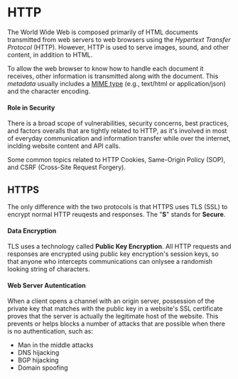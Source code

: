 # HTTP

The World Wide Web is composed primarily of HTML documents transmitted from web servers to web browsers using the _Hypertext Transfer Protocol_ (HTTP). However, HTTP is used to serve images, sound, and other content, in addition to HTML.

To allow the web browser to know how to handle each document it receives, other information is transmitted along with the document. This _metadata_ usually includes a [MIME type](https://en.wikipedia.org/wiki/Media_type) (e.g., text/html or application/json) and the character encoding.

#### Role in Security

There is a broad scope of vulnerabilities, security concerns, best practices, and factors overalls that are tightly related to HTTP, as it's involved in most of everyday communication and information transfer while over the internet, inclding website content and API calls.

Some common topics related to HTTP Cookies, Same-Origin Policy (SOP), and CSRF (Cross-Site Request Forgery).

## HTTPS

The only difference with the two protocols is that HTTPS uses TLS (SSL) to encrypt normal HTTP reuqests and responses. The "__S__" stands for __Secure__.

#### Data Encryption

TLS uses a technology called __Public Key Encryption__. All HTTP requests and responses are encrypted using public key encryption's session keys, so that anyone who intercepts communications can onlysee a randomish looking string of characters.

#### Web Server Autentication

When a client opens a channel with an origin server, possession of the private key that matches with the public key in a website's SSL certificate proves that the server is actually the legitimate host of the website. This prevents or helps blocks a number of attacks that are possible when there is no authentication, such as:

* Man in the middle attacks
* DNS hijacking
* BGP hijacking
* Domain spoofing